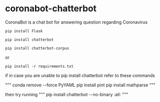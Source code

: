 # coronabot-chatterbot
CoronaBot is a chat bot for answering question regarding Coronavirus


`pip install Flask`

`pip install chatterbot`

`pip install chatterbot-corpus`

or 

`pip install -r requirements.txt`


if in case you are unable to pip install chatterbot 
refer to these commands 

"""
conda remove --force PyYAML
pip install pint
pip install mathparse
"""

then try running 
"""
pip install chatterbot --no-binary :all:
"""

